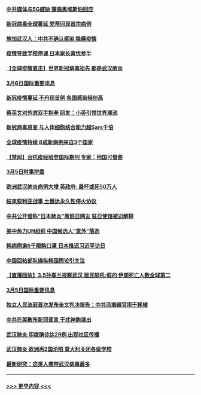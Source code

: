 #### [中共媒体与5G威胁 蓬佩奥埃斯珀回应](../pages/prog202/a102793514.md?t=03070402) 
#### [新冠病毒全球蔓延 梵蒂冈现首宗病例](../pages/prog202/a102793500.md?t=03070402) 
#### [旅加武汉人：中共不确认感染 隐瞒疫情](../pages/prog202/a102793446.md?t=03070402) 
#### [疫情导致学校停课 日本家长喜忧参半](../pages/prog202/a102793448.md?t=03070402) 
#### [【全球疫情直击】世界新冠病毒祖先 都是武汉肺炎](../pages/prog202/a102793272.md?t=03070402) 
#### [3月6日国际重要讯息](../pages/prog202/a102793252.md?t=03070402) 
#### [新冠疫情蔓延 不丹现首例 各国感染频创高](../pages/prog202/a102793120.md?t=03070402) 
#### [蔡英文对外宾双手抱拳 网友：小英引领世界潮流](../pages/prog202/a102793003.md?t=03070402) 
#### [新冠病毒易变 与人体细胞结合能力超Sars千倍](../pages/prog202/a102792974.md?t=03070402) 
#### [全球疫情持续 8成新病例来自3个国家](../pages/prog202/a102792857.md?t=03070402) 
#### [【禁闻】台抗疫经验登国际期刊 专家：他国可借鉴](../pages/prog202/a102792813.md?t=03070402) 
#### [3月5日时事拼盘](../pages/prog202/a102792802.md?t=03070402) 
#### [欧洲武汉肺炎病例大增 英政府: 最坏或死50万人](../pages/prog202/a102792740.md?t=03070402) 
#### [结束叙利亚战事 土俄达永久性停火协议](../pages/prog202/a102792768.md?t=03070402) 
#### [中共公开信称“日本肺炎”惹怒日网友  驻日使馆被迫解释](../pages/prog202/a102792702.md?t=03070402) 
#### [美中角力UN组织 中国候选人“意外”落选](../pages/prog202/a102792651.md?t=03070402) 
#### [韩病例逾6千限购口罩 日本推迟习近平访日](../pages/prog202/a102792657.md?t=03070402) 
#### [中国回帖部队操纵韩国舆论引关注](../pages/prog202/a102792604.md?t=03070402) 
#### [【直播回放】3.5孙春兰视察武汉 居民怒吼:假的 伊朗死亡人数全球第二](../pages/prog202/a102792487.md?t=03070402) 
#### [3月5日国际重要讯息](../pages/prog202/a102792420.md?t=03070402) 
#### [独立人民法庭首次发布全文判决报告：中共活摘器官用于移植](../pages/prog202/a102792401.md?t=03070402) 
#### [中共在美散布新冠谣言 干扰神韵演出](../pages/prog202/a102792386.md?t=03070402) 
#### [武汉肺炎 印度确诊达29例 出现社区传播](../pages/prog202/a102792349.md?t=03070402) 
#### [武汉肺炎 欧洲再2国沦陷 意大利关闭各级学校](../pages/prog202/a102792333.md?t=03070402) 
#### [最新研究：这类人携带武汉病毒最多](../pages/prog202/a102792332.md?t=03070402) 

----
#### [ >>> 更早内容 <<< ](../indexes/prog202-earlier.md)
